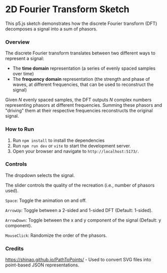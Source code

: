 # 2D Fourier Transform Sketch

This p5.js sketch demonstrates how the discrete Fourier transform (DFT) decomposes a signal into a sum of phasors.

### Overview

The discrete Fourier transform translates between two different ways to represent a signal:
- The **time domain** representation (a series of evenly spaced samples over time)
- The **frequency domain** representation (the strength and phase of waves, at different frequencies, that can be used
  to reconstruct the signal)

Given $N$ evenly spaced samples, the DFT outputs $N$ complex numbers representing phasors at different frequencies.
Summing these phasors and "driving" them at their respective frequencies reconstructs the original signal.

### How to Run

1. Run `npm install` to install the dependencies
2. Run `npm run dev` or `vite` to start the development server.
3. Open your browser and navigate to `http://localhost:5173/`.

### Controls

The dropdown selects the signal.

The slider controls the quality of the recreation (i.e., number of phasors used).

`Space`: Toggle the animation on and off.

`ArrowUp`: Toggle between a 2-sided and 1-sided DFT (Default: 1-sided).

`ArrowDown`: Toggle between the x and y component of the signal (Default: y component).

`MouseClick`: Randomize the order of the phasors.

### Credits

https://shinao.github.io/PathToPoints/ - Used to convert SVG files into point-based JSON representations.

